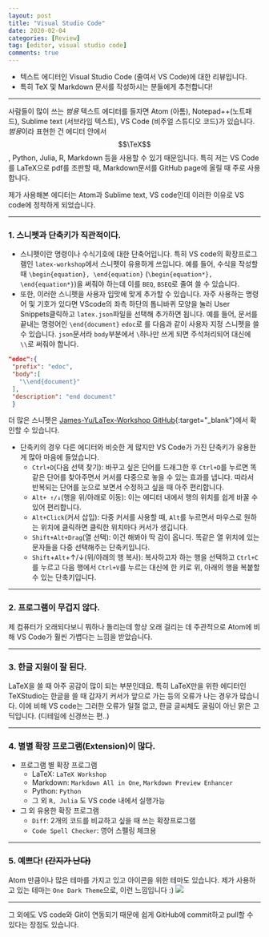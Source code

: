```yaml
---
layout: post
title: "Visual Studio Code"
date: 2020-02-04 
categories: [Review]
tag: [editor, visual studio code]
comments: true
---
```


* 텍스트 에디터인 Visual Studio Code (줄여서 VS Code)에 대한 리뷰입니다.
* 특히 TeX 및 Markdown 문서를 작성하시는 분들에게 추천합니다!

***

사람들이 많이 쓰는 *범용* 텍스트 에디터를 들자면 Atom (아톰), Notepad++(노트패드), Sublime text (서브라임 텍스트), VS Code (비주얼 스튜디오 코드)가 있습니다.
*범용*이라 표현한 건 에디터 안에서 $$\TeX$$, Python, Julia, R, Markdown 등을 사용할 수 있기 때문입니다. 특히 저는 VS Code를 LaTeX으로 pdf를 조판할 때, Markdown문서를 GitHub page에 올릴 때 주로 사용합니다.

제가 사용해본 에디터는 Atom과 Sublime text, VS code인데 이러한 이유로 VS code에 정착하게 되었습니다.

***

### 1. 스니펫과 단축키가 직관적이다.
 * 스니펫이란 명령이나 수식기호에 대한 단축어입니다. 
 특히 VS code의 확장프로그램인 `latex-workshop`에서 스니펫이 유용하게 쓰입니다. 예를 들어, 수식을 작성할 때 `\begin{equation}, \end{equation}` (`\begin{equation*}, \end{equation*}`)을 써줘야 하는데 이를 `BEQ`, `BSEQ`로 줄여 쓸 수 있습니다.
 * 또한, 이러한 스니펫을 사용자 입맛에 맞게 추가할 수 있습니다. 자주 사용하는 명령어 및 기호가 있다면 VScode의 좌측 하단의 톱니바퀴 모양을 눌러 User Snippets클릭하고 `latex.json`파일을 선택해 추가하면 됩니다. 
 예를 들어, 문서를 끝내는 명령어인 `\end{document}` `edoc`로 를 다음과 같이 사용자 지정 스니펫을 쓸 수 있습니다. `json`문서라 `body`부분에서 `\`하나만 쓰게 되면 주석처리되어 대신에 `\\`로 써줘야 합니다.
 ~~~json
 "edoc":{
  "prefix": "edoc",
  "body":[
  	"\\end{document}"
  ],
  "description": "end document"
  }
 ~~~
 더 많은 스니펫은 [James-Yu/LaTex-Workshop GitHub](https://github.com/James-Yu/LaTeX-Workshop/wiki/Snippets){:target="_blank"}에서 확인할 수 있습니다.
 * 단축키의 경우 다른 에디터와 비슷한 게 많지만 VS Code가 가진 단축키가 유용한게 많아 마음에 들었습니다.
   * `Ctrl+D`(다음 선택 찾기): 바꾸고 싶은 단어를 드래그한 후 `Ctrl+D`를 누르면 똑같은 단어를 찾아주면서 커서를 다중으로 놓을 수 있는 효과를 냅니다. 따라서 반복되는 단어를 눈으로 보면서 수정하고 싶을 때 아주 편리합니다. 
   * `Alt+ ↑/↓`(행을 위/아래로 이동): 이는 에디터 내에서 행의 위치를 쉽게 바꿀 수 있어 편리합니다. 
   * `Alt+Click`(커서 삽입): 다중 커서를 사용할 때, `Alt`를 누르면서 마우스로 원하는 위치에 클릭하면 클릭한 위치마다 커서가 생깁니다. 
   * `Shift+Alt+Drag`(열 선택): 이건 해봐야 딱 감이 옵니다. 똑같은 열 위치에 있는 문자들을 다중 선택해주는 단축키입니다.
   * `Shift`+`Alt`+↑/↓(위/아래의 행 복사): 복사하고자 하는 행을 선택하고 `Ctrl+C`를 누르고 다음 행에서 `Ctrl+V`를 누르는 대신에 한 키로 위, 아래의 행을 복붙할 수 있는 단축키입니다.

***
    
### 2. 프로그램이 무겁지 않다.

제 컴퓨터가 오래되다보니 뭐하나 돌리는데 항상 오래 걸리는 데 주관적으로 Atom에 비해 VS Code가 훨씬 가볍다는 느낌을 받았습니다. 

***

### 3. 한글 지원이 잘 된다.

  LaTeX을 쓸 때 아주 공감이 많이 되는 부분인데요. 특히 LaTeX만을 위한 에디터인 TeXStudio는 한글을 쓸 때 갑자기 커서가 앞으로 가는 등의 오류가 나는 경우가 많습니다. 이에 비해 VS code는 그러한 오류가 일절 없고, 한글 글씨체도 굴림이 아닌 맑은 고딕입니다. (디테일에 신경쓰는 편..)

***

### 4. 별별 확장 프로그램(Extension)이 많다.
 * 프로그램 별 확장 프로그램
    * LaTeX: `LaTeX Workshop`
    * Markdown: `Markdown All in One`, `Markdown Preview Enhancer`
    * Python: `Python`
    * 그 외 `R, Julia` 도 VS code 내에서 실행가능
 * 그 외 유용한 확장 프로그램
   * `Diff`: 2개의 코드를 비교하고 싶을 때 쓰는 확장프로그램
   * `Code Spell Checker`: 영어 스펠링 체크용

***

### 5. 예쁘다! ~~(간지가 난다)~~

Atom 만큼이나 많은 테마를 가지고 있고 아이콘을 위한 테마도 있습니다. 제가 사용하고 있는 테마는 `One Dark Theme`으로, 이런 느낌입니다 :)
![](../../images/theme.png)

***

그 외에도 VS code와 Git이 연동되기 때문에 쉽게 GitHub에 commit하고 pull할 수 있다는 장점도 있습니다. 